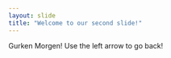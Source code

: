 ```yaml
---
layout: slide
title: "Welcome to our second slide!"
---
```

Gurken Morgen!
Use the left arrow to go back!
